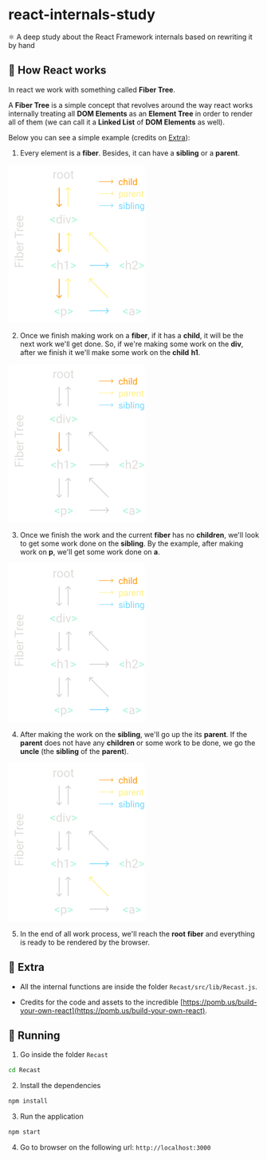 # react-internals-study
:atom_symbol: A deep study about the React Framework internals based on rewriting it by hand

## 🌆 How React works
In react we work with something called **Fiber Tree**.

A **Fiber Tree** is a simple concept that revolves around the way react works internally treating all **DOM Elements** as an **Element Tree** in order to render all of them (we can call it a **Linked List** of **DOM Elements** as well).

Below you can see a simple example (credits on [Extra](#extra-info)):

1. Every element is a **fiber**. Besides, it can have a **sibling** or a **parent**.

<img src="./assets/fiber1.png">

<br />

2. Once we finish making work on a **fiber**, if it has a **child**, it will be the next work we'll get done. So, if we're making some work on the **div**, after we finish it we'll make some work on the **child** **h1**.

<img src="./assets/fiber2.png">

<br />

3. Once we finish the work and the current **fiber** has no **children**, we'll look to get some work done on the **sibling**. By the example, after making work on **p**, we'll get some work done on **a**.

<img src="./assets/fiber3.png">

<br />

4. After making the work on the **sibling**, we'll go up the its **parent**. If the **parent** does not have any **children** or some work to be done, we go the **uncle** (the **sibling** of the **parent**).

<img src="./assets/fiber4.png">

<br />

5. In the end of all work process, we'll reach the **root** **fiber** and everything is ready to be rendered by the browser.

<a name="extra-info"></a>

## 🌊 Extra

- All the internal functions are inside the folder ```Recast/src/lib/Recast.js```.

- Credits for the code and assets to the incredible [https://pomb.us/build-your-own-react](https://pomb.us/build-your-own-react).

## 🌋 Running

1. Go inside the folder ```Recast```
```sh
cd Recast
```

2. Install the dependencies
```sh
npm install
```

3. Run the application
```sh
npm start
```

4. Go to browser on the following url: ```http://localhost:3000```
